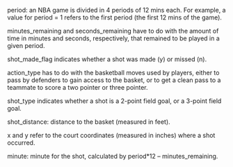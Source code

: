 period: an NBA game is divided in 4 periods of 12 mins each. For 
example, a value for period = 1 refers to the first period (the first 
12 mins of the game).

minutes_remaining and seconds_remaining have to do with the amount of 
time in minutes and seconds, respectively, that remained to be played 
in a given period.

shot_made_flag indicates whether a shot was made (y) or missed (n). 

action_type has to do with the basketball moves used by players, 
either to pass by defenders to gain access to the basket, or to get a 
clean pass to a teammate to score a two pointer or three pointer.

shot_type indicates whether a shot is a 2-point field goal, or a 
3-point field goal.

shot_distance: distance to the basket (measured in feet).

x and y refer to the court coordinates (measured in inches) where a 
shot occurred.

minute: minute for the shot, calculated by period*12 – 
minutes_remaining.

